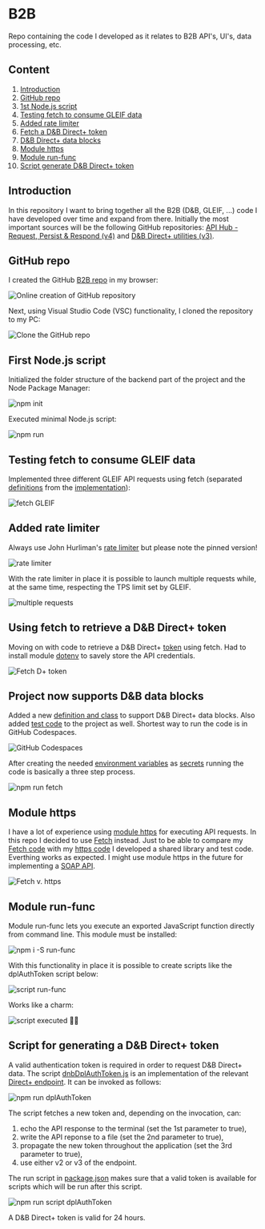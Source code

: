 # B2B
Repo containing the code I developed as it relates to B2B API's, UI's, data processing, etc.

## Content
1. [Introduction](#introduction)
2. [GitHub repo](#github-repo)
3. [1st Node.js script](#first-nodejs-script)
4. [Testing fetch to consume GLEIF data](#testing-fetch-to-consume-gleif-data)
5. [Added rate limiter](#added-rate-limiter)
6. [Fetch a D&B Direct+ token](#using-fetch-to-retrieve-a-db-direct-token)
7. [D&B Direct+ data blocks](#project-now-supports-db-data-blocks)
8. [Module https](#module-https)
9. [Module run-func](#module-run-func)
10. [Script generate D&B Direct+ token](#script-for-generating-a-db-direct-token)

## Introduction
In this repository I want to bring together all the B2B (D&B, GLEIF, ...) code I have developed over time and expand from there. Initially the most important sources will be the following GitHub repositories: [API Hub - Request, Persist & Respond (v4)](https://github.com/hdr1001/api_hub_rpr_v4) and [D&B Direct+ utilities (v3)](https://github.com/hdr1001/dnbDplUtilities_v3).

## GitHub repo
I created the GitHub [B2B repo](https://github.com/hdr1001/B2B) in my browser:

![Online creation of GitHub repository][def00001]

Next, using Visual Studio Code (VSC) functionality, I cloned the repository to my PC:

![Clone the GitHub repo][def00002]

## First Node.js script
Initialized the folder structure of the backend part of the project and the Node Package Manager:

![npm init][def00003]

Executed minimal Node.js script:

![npm run][def00004]

## Testing fetch to consume GLEIF data
Implemented three different GLEIF API requests using fetch (separated [definitions](https://bit.ly/47sHzLb) from the [implementation](https://bit.ly/3Yt3E8q)):

![fetch GLEIF][def00005]

## Added rate limiter
Always use John Hurliman's [rate limiter](https://github.com/jhurliman/node-rate-limiter) but please note the pinned version!

![rate limiter][def00006]

With the rate limiter in place it is possible to launch multiple requests while, at the same time, respecting the TPS limit set by GLEIF.

![multiple requests][def00007]

## Using fetch to retrieve a D&B Direct+ token

Moving on with code to retrieve a D&B Direct+ [token](https://directplus.documentation.dnb.com/openAPI.html?apiID=authentication) using fetch. Had to install module [dotenv](https://www.npmjs.com/package/dotenv?ref=hackernoon.com) to savely store the API credentials.

![Fetch D+ token][def00008]

## Project now supports D&B data blocks
Added a new [definition and class](https://bit.ly/3QyfhsV) to support D&B Direct+ data blocks. Also added [test code](https://bit.ly/3DSoZ1t) to the project as well. Shortest way to run the code is in GitHub Codespaces.

![GitHub Codespaces][def00009]

After creating the needed [environment variables](https://github.com/hdr1001/B2B/blob/0dbe961ae68b10fc2d3a4632e3c59a40a472b282/backend/node/dotEnv) as [secrets](https://docs.github.com/en/codespaces/managing-your-codespaces/managing-encrypted-secrets-for-your-codespaces) running the code is basically a three step process.

![npm run fetch][def00010]

## Module https

I have a lot of experience using [module https](https://nodejs.org/api/https.html#https) for executing API requests. In this repo I decided to use [Fetch](https://nodejs.org/dist/latest-v18.x/docs/api/globals.html#fetch) instead. Just to be able to compare my [Fetch code](https://github.com/hdr1001/B2B/blob/main/backend/node/src/share/apiDefs.js) with my [https code](https://github.com/hdr1001/B2B/blob/main/backend/node/src/share/httpApiDefs.js) I developed a shared library and test code. Everthing works as expected. I might use module https in the future for implementing a [SOAP API](https://stoplight.io/api-types/soap-api).

![Fetch v. https][def00011]

## Module run-func

Module run-func lets you execute an exported JavaScript function directly from command line. This module must be installed:

![npm i -S run-func][def00012]

With this functionality in place it is possible to create scripts like the dplAuthToken script below:

![script run-func][def00013]

Works like a charm:

![script executed 👍🏻][def00014]

## Script for generating a D&B Direct+ token

A valid authentication token is required in order to request D&B Direct+ data. The script [dnbDplAuthToken.js](https://bit.ly/3PAR8AO) is an implementation of the relevant [Direct+ endpoint](https://bit.ly/3s1wApw). It can be invoked as follows:

![npm run dplAuthToken][def00015]

The script fetches a new token and, depending on the invocation, can:

1. echo the API response to the terminal (set the 1st parameter to true),
2. write the API reponse to a file (set the 2nd parameter to true),
3. propagate the new token throughout the application (set the 3rd parameter to true),
4. use either v2 or v3 of the endpoint.

The run script in [package.json](https://bit.ly/3RlrYYu) makes sure that a valid token is available for scripts which will be run after this script.

![npm run script dplAuthToken][def00016]

A D&B Direct+ token is valid for 24 hours.

[def00001]: https://onedrive.live.com/embed?resid=737B6DCF4DE57D80%2110659&authkey=%21ANInHYJzHrgtSIY&width=999999&height=660
[def00002]: https://onedrive.live.com/embed?resid=737B6DCF4DE57D80%2110658&authkey=%21AOiUWHnoJaWzcLc&width=999999&height=448
[def00003]: https://onedrive.live.com/embed?resid=737B6DCF4DE57D80%2110660&authkey=%21ABbXt4yOUaQh_eA&width=384&height=999999
[def00004]: https://onedrive.live.com/embed?resid=737B6DCF4DE57D80%2110661&authkey=%21AHeCK8qa_gSNjQg&width=620&height=999999
[def00005]: https://onedrive.live.com/embed?resid=737B6DCF4DE57D80%2110688&authkey=%21AM-ECf-UaGF4KaA&width=660
[def00006]: https://onedrive.live.com/embed?resid=737B6DCF4DE57D80%2110691&authkey=%21AJA-z08rLyNIi9o&width=660
[def00007]: https://onedrive.live.com/embed?resid=737B6DCF4DE57D80%2110692&authkey=%21ALlSZUvkVr-cye8&width=660
[def00008]: https://onedrive.live.com/embed?resid=737B6DCF4DE57D80%2110714&authkey=%21ADFrizxoQpFV-9U&width=660
[def00009]: https://onedrive.live.com/embed?resid=737B6DCF4DE57D80%2110721&authkey=%21AJxu4j37hZQe3tQ&width=660
[def00010]: https://onedrive.live.com/embed?resid=737B6DCF4DE57D80%2110764&authkey=%21ABu7vEp4jxqeG-E&width=780&height=565
[def00011]: https://onedrive.live.com/embed?resid=737B6DCF4DE57D80%2110747&authkey=%21ALayNCh1R8vhMrc&width=597&height=351
[def00012]: https://onedrive.live.com/embed?resid=737B6DCF4DE57D80%2110761&authkey=%21AC0rp8VsASN3D_Y&width=578&height=131
[def00013]: https://onedrive.live.com/embed?resid=737B6DCF4DE57D80%2110762&authkey=%21AJ3FL0VIASGGKDk&width=660
[def00014]: https://onedrive.live.com/embed?resid=737B6DCF4DE57D80%2110763&authkey=%21ABl4jQgE87lULvE&width=660
[def00015]: https://onedrive.live.com/embed?resid=737B6DCF4DE57D80%2110850&authkey=%21AJdOzhczKn34nWk&width=660
[def00016]: https://onedrive.live.com/embed?resid=737B6DCF4DE57D80%2110851&authkey=%21ABVY-Fbx_S9DHp8&width=660
